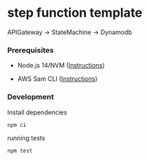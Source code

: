 # step function template

APIGateway -> StateMachine -> Dynamodb

### Prerequisites

* Node.js 14/NVM ([Instructions](https://github.com/nvm-sh/nvm#installing-and-updating))

* AWS Sam CLI ([Instructions](https://docs.aws.amazon.com/serverless-application-model/latest/developerguide/serverless-sam-cli-install.html))


### Development

Install dependencies
```
npm ci
```

running tests
```
npm test
```
